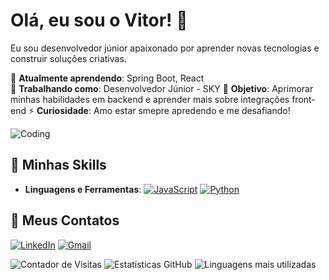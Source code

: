 # Olá, eu sou o Vitor! 👋

Eu sou desenvolvedor júnior apaixonado por aprender novas tecnologias e construir soluções criativas. 

🌱 **Atualmente aprendendo**: Spring Boot, React  
💼 **Trabalhando como**: Desenvolvedor Júnior - SKY
🎯 **Objetivo**: Aprimorar minhas habilidades em backend e aprender mais sobre integrações front-end 
⚡ **Curiosidade**: Amo estar smepre apredendo e me desafiando!

![Coding](https://media.giphy.com/media/4rZA5D22301iMgrUNd/giphy.gif)

## 🚀 Minhas Skills
- **Linguagens e Ferramentas**:
  [![JavaScript](https://skillicons.dev/icons?i=js)](https://skillicons.dev)
  [![Python](https://skillicons.dev/icons?i=python)](https://skillicons.dev)

  
## 🔗 Meus Contatos
[![LinkedIn](https://img.shields.io/badge/LinkedIn-0077B5?style=for-the-badge&logo=linkedin&logoColor=white)](https://www.linkedin.com/in/seuusuario)
[![Gmail](https://img.shields.io/badge/Gmail-D14836?style=for-the-badge&logo=gmail&logoColor=white)](mailto:seuemail@gmail.com)

![Contador de Visitas](https://komarev.com/ghpvc/?username=seuusuario&color=blue)
![Estatísticas GitHub](https://github-readme-stats.vercel.app/api?username=seuusuario&show_icons=true&theme=radical)
![Linguagens mais utilizadas](https://github-readme-stats.vercel.app/api/top-langs/?username=seuusuario&layout=compact&theme=radical)
